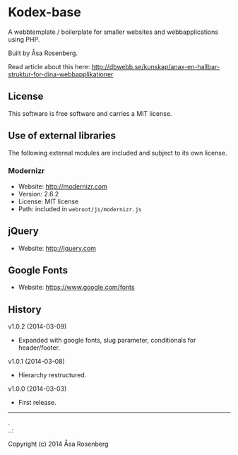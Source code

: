 Kodex-base
=========

A webbtemplate / boilerplate for smaller websites and webbapplications using PHP.

Built by Åsa Rosenberg.

Read article about this here: http://dbwebb.se/kunskap/anax-en-hallbar-struktur-for-dina-webbapplikationer



License 
------------------

This software is free software and carries a MIT license.



Use of external libraries
-----------------------------------

The following external modules are included and subject to its own license.

### Modernizr
* Website: http://modernizr.com
* Version: 2.6.2
* License: MIT license 
* Path: included in `webroot/js/modernizr.js`

## jQuery
* Website: http://jquery.com

## Google Fonts
* Website: https://www.google.com/fonts


History
-----------------------------------

v1.0.2 (2014-03-09)

* Expanded with google fonts, slug parameter, conditionals for header/footer.

v1.0.1 (2014-03-08)

* Hierarchy restructured.

v1.0.0 (2014-03-03)

* First release.

------------------
 .  
..:

Copyright (c) 2014 Åsa Rosenberg
